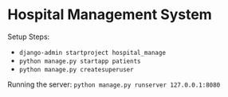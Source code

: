 # Hospital Management System

Setup Steps:
- `django-admin startproject hospital_manage`
- `python manage.py startapp patients`
- `python manage.py createsuperuser`

Running the server: `python manage.py runserver 127.0.0.1:8080`
